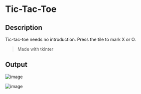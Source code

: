 # Tic-Tac-Toe
## Description 
Tic-tac-toe needs no introduction.
Press the tile to mark X or O.
> Made with tkinter

## Output
![image](https://user-images.githubusercontent.com/77882744/194766523-f8b0578e-8346-4391-b333-f6add9a701f8.png)

![image](https://user-images.githubusercontent.com/77882744/194766550-4531a7af-fa20-4055-9112-25c01ddd1bf2.png)
